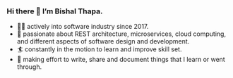 ### Hi there 👋 I’m Bishal Thapa. 

- 👨‍💻 actively into software industry since 2017. 
- 🤠 passionate about REST architecture, microservices, cloud computing, and different aspects of software design and development.
- 🏄 constantly in the motion to learn and improve skill set.
- 📒 making effort to write, share and document things that I learn or went through.

<!--
**devbith/devbith** is a ✨ _special_ ✨ repository because its `README.md` (this file) appears on your GitHub profile.

Here are some ideas to get you started:

- wo I’m currently working on ...
- 🌱 I’m currently learning ...
- 👯 I’m looking to collaborate on ...
- 🤔 I’m looking for help with ...
- 💬 Ask me about ...
- 📫 How to reach me: ...
- 😄 Pronouns: ...
- ⚡ Fun fact: ...
-->
